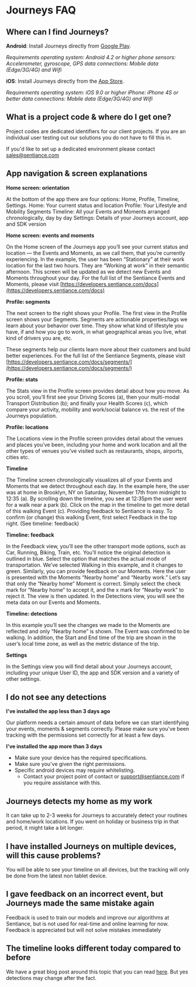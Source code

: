 # Journeys FAQ

## Where can I find Journeys?

**Android**: Install Journeys directly from [Google Play](https://play.google.com/store/apps/details?id=com.sentiance.journeys&hl=en).

_Requirements operating system: Android 4.2 or higher phone sensors: Accelerometer, gyroscope, GPS data connections: Mobile data \(Edge/3G/4G\) and Wifi_

**iOS**: Install Journeys directly from the [App Store](https://apps.apple.com/be/app/journeys-by-sentiance/id984087229?l=nl).

_Requirements operating system: iOS 9.0 or higher iPhone: iPhone 4S or better data connections: Mobile data \(Edge/3G/4G\) and Wifi_

## What is a project code & where do I get one?

Project codes are dedicated identifiers for our client projects. If you are an individual user testing out our solutions you do not have to fill this in.

If you'd like to set up a dedicated environment please contact [sales@sentiance.com](mailto:sales@sentiance.com)

## App navigation & screen explanations

**Home screen: orientation** 

At the bottom of the app there are four options: Home, Profile, Timeline, Settings. Home: Your current status and location Profile: Your Lifestyle and Mobility Segments Timeline: All your Events and Moments arranged chronologically, day by day Settings: Details of your Journeys account, app and SDK version

**Home screen: events and moments** 

On the Home screen of the Journeys app you’ll see your current status and location — the Events and Moments, as we call them, that you’re currently experiencing. In the example, the user has been “Stationary” at their work location for the last two hours. They are “Working at work” in their semantic afternoon. This screen will be updated as we detect new Events and Moments throughout your day. For the full list of the Sentiance Events and Moments, please visit [https://developers.sentiance.com/docs](https://developers.sentiance.com/docs)

**Profile: segments**

The next screen to the right shows your Profile. The first view in the Profile screen shows your Segments. Segments are actionable properties/tags we learn about your behavior over time. They show what kind of lifestyle you have, if and how you go to work, in what geographical areas you live, what kind of drivers you are, etc.

These segments help our clients learn more about their customers and build better experiences. For the full list of the Sentiance Segments, please visit [https://developers.sentiance.com/docs/segments/](https://developers.sentiance.com/docs/segments/)

**Profile: stats**

The Stats view in the Profile screen provides detail about how you move. As you scroll, you’ll first see your Driving Scores \(a\), then your multi-modal Transport Distribution \(b\); and finally your Health Scores \(c\), which compare your activity, mobility and work/social balance vs. the rest of the Journeys population.

**Profile: locations** 

The Locations view in the Profile screen provides detail about the venues and places you’ve been, including your home and work location and all the other types of venues you’ve visited such as restaurants, shops, airports, cities etc.

**Timeline** 

The Timeline screen chronologically visualizes all of your Events and Moments that we detect throughout each day. In the example here, the user was at home in Brooklyn, NY on Saturday, November 17th from midnight to 12:35 \(a\). By scrolling down the timeline, you see at 12:35pm the user went for a walk near a park \(b\). Click on the map in the timeline to get more detail of this walking Event \(c\). Providing feedback to Sentiance is easy. To confirm \(or change\) this walking Event, first select Feedback in the top right. \(See timeline: feedback\)

**Timeline: feedback** 

In the Feedback view, you’ll see the other transport mode options, such as Car, Running, Biking, Train, etc. You’ll notice the original detection is outlined in blue. Select the option that matches the actual mode of transportation. We’ve selected Walking in this example, and it changes to green. Similarly, you can provide feedback on our Moments. Here the user is presented with the Moments “Nearby home” and “Nearby work.” Let’s say that only the “Nearby home” Moment is correct. Simply select the check mark for “Nearby home” to accept it, and the x mark for “Nearby work” to reject it. The view is then updated. In the Detections view, you will see the meta data on our Events and Moments.

**Timeline: detections** 

In this example you’ll see the changes we made to the Moments are reflected and only “Nearby home” is shown. The Event was confirmed to be walking. In addition, the Start and End time of the trip are shown in the user’s local time zone, as well as the metric distance of the trip.

**Settings** 

In the Settings view you will find detail about your Journeys account, including your unique User ID, the app and SDK version and a variety of other settings.

## I do not see any detections

**I've installed the app less than 3 days ago**

Our platform needs a certain amount of data before we can start identifying your events, moments & segments correctly. Please make sure you've been tracking with the permissions set correctly for at least a few days. 

**I've installed the app more than 3 days**

* Make sure your device has the required specifications.
* Make sure you've given the right permissions. 
* Specific android devices may require whitelisting.
  * Contact your project point of contact or [support@sentiance.com](mailto:support@sentiance.com) if you require assistance with this.

## Journeys detects my home as my work

It can take up to 2-3 weeks for Journeys to accurately detect your routines and home/work locations. If you went on holiday or business trip in that period, it might take a bit longer.

## I have installed Journeys on multiple devices, will this cause problems?

You will be able to see your timeline on all devices, but the tracking will only be done from the latest non tablet device.

## I gave feedback on an incorrect event, but Journeys made the same mistake again

Feedback is used to train our models and improve our algorithms at Sentiance, but is not used for real-time and online learning for now. Feedback is appreciated but will not solve mistakes immediately

## The timeline looks different today compared to before

We have a great blog post around this topic that you can read [here](https://www.sentiance.com/2019/07/03/when-context-is-king-time-is-queen/). But yes detections may change after the fact.

